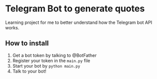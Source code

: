 # Telegram Bot to generate quotes

Learning project for me to better understand how the Telegram bot API works.

## How to install
1. Get a bot token by talking to @BotFather
2. Register your token in the `main.py` file
3. Start your bot by `python main.py`
4. Talk to your bot!

